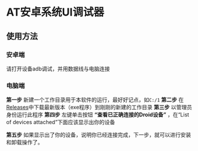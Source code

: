 # AT安卓系统UI调试器
## 使用方法
### 安卓端
请打开设备adb调试，并用数据线与电脑连接
### 电脑端
**第一步** 新建一个工作目录用于本软件的运行，最好好记点，如`C:/1`
**第二步** 在[Releases](https://github.com/Aaron-Li-Workstation/at-ui-android-debuger/releases/latest)中下载最新版本（exe程序）到刚刚的新建的工作目录
**第三步** 以管理员身份运行此程序
**第四步** 左键单击按钮 **“查看已正确连接的Droid设备”** ，在“List of devices attached”下面应该显示出你的设备

**第五步** 如果显示出了你的设备，说明你已经连接完成，下一步，就可以进行安装和卸载操作了。
